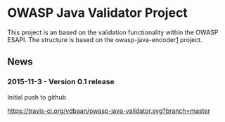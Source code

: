 OWASP Java Validator Project
============================

This project is an based on the validation functionality within the OWASP ESAPI. 
The structure is based on the owasp-java-encoder[1] project.


News
----
### 2015-11-3 - Version 0.1 release
Initial push to github

[1]: https://github.com/OWASP/owasp-java-encoder

https://travis-ci.org/vdbaan/owasp-java-validator.svg?branch=master
